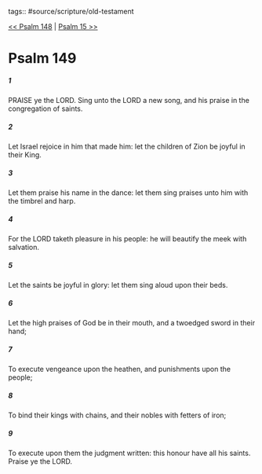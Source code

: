 tags:: #source/scripture/old-testament

[<< Psalm 148](old-testament/19_Psalms/Psalm_148.md) | [Psalm 15 >>](old-testament/19_Psalms/Psalm_15.md)

# Psalm 149

##### 1

PRAISE ye the LORD. Sing unto the LORD a new song, and his praise in the congregation of saints.

##### 2

Let Israel rejoice in him that made him: let the children of Zion be joyful in their King.

##### 3

Let them praise his name in the dance: let them sing praises unto him with the timbrel and harp.

##### 4

For the LORD taketh pleasure in his people: he will beautify the meek with salvation.

##### 5

Let the saints be joyful in glory: let them sing aloud upon their beds.

##### 6

Let the high praises of God be in their mouth, and a twoedged sword in their hand;

##### 7

To execute vengeance upon the heathen, and punishments upon the people;

##### 8

To bind their kings with chains, and their nobles with fetters of iron;

##### 9

To execute upon them the judgment written: this honour have all his saints. Praise ye the LORD.
